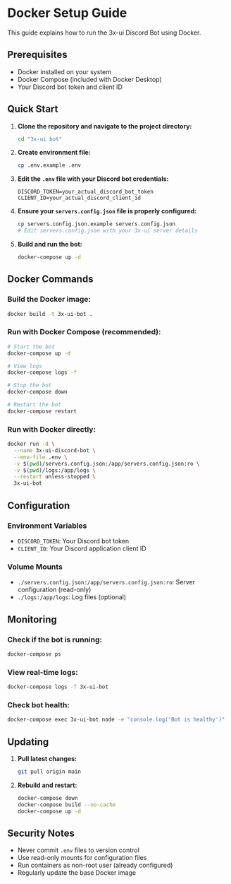 # Docker Setup Guide

This guide explains how to run the 3x-ui Discord Bot using Docker.

## Prerequisites

- Docker installed on your system
- Docker Compose (included with Docker Desktop)
- Your Discord bot token and client ID

## Quick Start

1. **Clone the repository and navigate to the project directory:**
   ```bash
   cd "3x-ui bot"
   ```

2. **Create environment file:**
   ```bash
   cp .env.example .env
   ```

3. **Edit the `.env` file with your Discord bot credentials:**
   ```
   DISCORD_TOKEN=your_actual_discord_bot_token
   CLIENT_ID=your_actual_discord_client_id
   ```

4. **Ensure your `servers.config.json` file is properly configured:**
   ```bash
   cp servers.config.json.example servers.config.json
   # Edit servers.config.json with your 3x-ui server details
   ```

5. **Build and run the bot:**
   ```bash
   docker-compose up -d
   ```

## Docker Commands

### Build the Docker image:
```bash
docker build -t 3x-ui-bot .
```

### Run with Docker Compose (recommended):
```bash
# Start the bot
docker-compose up -d

# View logs
docker-compose logs -f

# Stop the bot
docker-compose down

# Restart the bot
docker-compose restart
```

### Run with Docker directly:
```bash
docker run -d \
  --name 3x-ui-discord-bot \
  --env-file .env \
  -v $(pwd)/servers.config.json:/app/servers.config.json:ro \
  -v $(pwd)/logs:/app/logs \
  --restart unless-stopped \
  3x-ui-bot
```

## Configuration

### Environment Variables
- `DISCORD_TOKEN`: Your Discord bot token
- `CLIENT_ID`: Your Discord application client ID

### Volume Mounts
- `./servers.config.json:/app/servers.config.json:ro`: Server configuration (read-only)
- `./logs:/app/logs`: Log files (optional)

## Monitoring

### Check if the bot is running:
```bash
docker-compose ps
```

### View real-time logs:
```bash
docker-compose logs -f 3x-ui-bot
```

### Check bot health:
```bash
docker-compose exec 3x-ui-bot node -e "console.log('Bot is healthy')"
```

## Updating

1. **Pull latest changes:**
   ```bash
   git pull origin main
   ```

2. **Rebuild and restart:**
   ```bash
   docker-compose down
   docker-compose build --no-cache
   docker-compose up -d
   ```

## Security Notes

- Never commit `.env` files to version control
- Use read-only mounts for configuration files
- Run containers as non-root user (already configured)
- Regularly update the base Docker image
